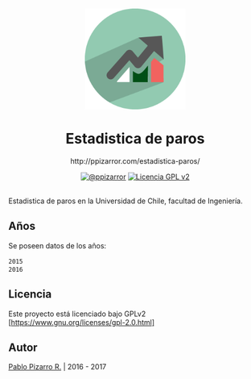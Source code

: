 <h1 align="center">
  <a href="http://ppizarror.com/estadistica-paros/" title="Estadistica de paros">
    <img alt="Estadistica de paros" src="icon.png" width="200px" height="200px" />
  </a>
  <br /><br />
  Estadistica de paros</h1>
<p align="center">http://ppizarror.com/estadistica-paros/</p>
<div align="center"><a href="http://ppizarror.com"><img alt="@ppizarror" src="http://ppizarror.com/badges/autor.svg" /></a>
<a href="https://www.gnu.org/licenses/gpl-2.0.html/"><img alt="Licencia GPL v2" src="http://ppizarror.com/badges/licenciagpl2.svg" /></a>
</div><br />

Estadistica de paros en la Universidad de Chile, facultad de Ingeniería.

## Años
Se poseen datos de los años:
```
2015
2016
```

## Licencia
Este proyecto está licenciado bajo GPLv2 [https://www.gnu.org/licenses/gpl-2.0.html]

## Autor
<a href="http://ppizarror.com" title="ppizarror">Pablo Pizarro R.</a> | 2016 - 2017
